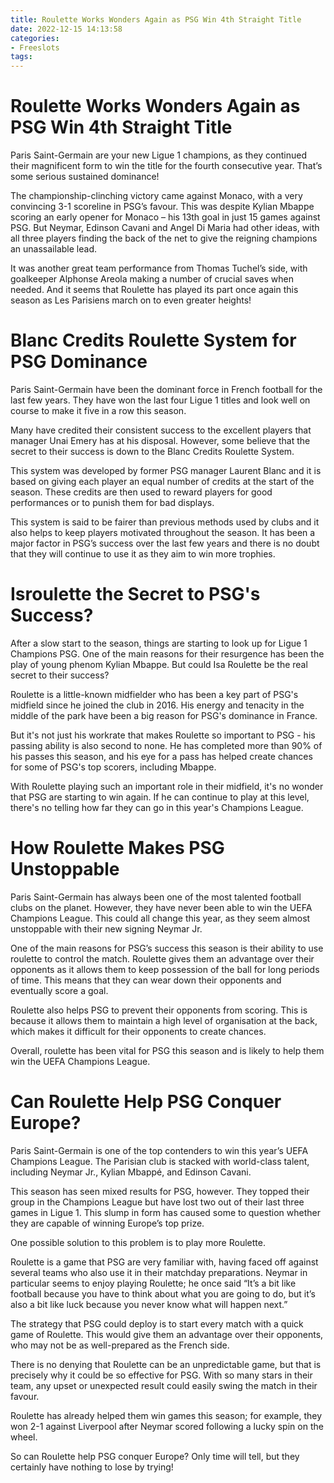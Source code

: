 ```yaml
---
title: Roulette Works Wonders Again as PSG Win 4th Straight Title 
date: 2022-12-15 14:13:58
categories:
- Freeslots
tags:
---
```



#  Roulette Works Wonders Again as PSG Win 4th Straight Title 

Paris Saint-Germain are your new Ligue 1 champions, as they continued their magnificent form to win the title for the fourth consecutive year. That’s some serious sustained dominance!

The championship-clinching victory came against Monaco, with a very convincing 3-1 scoreline in PSG’s favour. This was despite Kylian Mbappe scoring an early opener for Monaco – his 13th goal in just 15 games against PSG. But Neymar, Edinson Cavani and Angel Di Maria had other ideas, with all three players finding the back of the net to give the reigning champions an unassailable lead.

It was another great team performance from Thomas Tuchel’s side, with goalkeeper Alphonse Areola making a number of crucial saves when needed. And it seems that Roulette has played its part once again this season as Les Parisiens march on to even greater heights!

#  Blanc Credits Roulette System for PSG Dominance 

Paris Saint-Germain have been the dominant force in French football for the last few years. They have won the last four Ligue 1 titles and look well on course to make it five in a row this season.

Many have credited their consistent success to the excellent players that manager Unai Emery has at his disposal. However, some believe that the secret to their success is down to the Blanc Credits Roulette System.

This system was developed by former PSG manager Laurent Blanc and it is based on giving each player an equal number of credits at the start of the season. These credits are then used to reward players for good performances or to punish them for bad displays.

This system is said to be fairer than previous methods used by clubs and it also helps to keep players motivated throughout the season. It has been a major factor in PSG’s success over the last few years and there is no doubt that they will continue to use it as they aim to win more trophies.

#  Isroulette the Secret to PSG's Success? 

After a slow start to the season, things are starting to look up for Ligue 1 Champions PSG. One of the main reasons for their resurgence has been the play of young phenom Kylian Mbappe. But could Isa Roulette be the real secret to their success?

Roulette is a little-known midfielder who has been a key part of PSG's midfield since he joined the club in 2016. His energy and tenacity in the middle of the park have been a big reason for PSG's dominance in France.

But it's not just his workrate that makes Roulette so important to PSG - his passing ability is also second to none. He has completed more than 90% of his passes this season, and his eye for a pass has helped create chances for some of PSG's top scorers, including Mbappe.

With Roulette playing such an important role in their midfield, it's no wonder that PSG are starting to win again. If he can continue to play at this level, there's no telling how far they can go in this year's Champions League.

#  How Roulette Makes PSG Unstoppable 

Paris Saint-Germain has always been one of the most talented football clubs on the planet. However, they have never been able to win the UEFA Champions League. This could all change this year, as they seem almost unstoppable with their new signing Neymar Jr.

One of the main reasons for PSG’s success this season is their ability to use roulette to control the match. Roulette gives them an advantage over their opponents as it allows them to keep possession of the ball for long periods of time. This means that they can wear down their opponents and eventually score a goal.

Roulette also helps PSG to prevent their opponents from scoring. This is because it allows them to maintain a high level of organisation at the back, which makes it difficult for their opponents to create chances.

Overall, roulette has been vital for PSG this season and is likely to help them win the UEFA Champions League.

#  Can Roulette Help PSG Conquer Europe?

Paris Saint-Germain is one of the top contenders to win this year’s UEFA Champions League. The Parisian club is stacked with world-class talent, including Neymar Jr., Kylian Mbappé, and Edinson Cavani.

This season has seen mixed results for PSG, however. They topped their group in the Champions League but have lost two out of their last three games in Ligue 1. This slump in form has caused some to question whether they are capable of winning Europe’s top prize.

One possible solution to this problem is to play more Roulette.

Roulette is a game that PSG are very familiar with, having faced off against several teams who also use it in their matchday preparations. Neymar in particular seems to enjoy playing Roulette; he once said “It’s a bit like football because you have to think about what you are going to do, but it’s also a bit like luck because you never know what will happen next.”

The strategy that PSG could deploy is to start every match with a quick game of Roulette. This would give them an advantage over their opponents, who may not be as well-prepared as the French side.

There is no denying that Roulette can be an unpredictable game, but that is precisely why it could be so effective for PSG. With so many stars in their team, any upset or unexpected result could easily swing the match in their favour.

Roulette has already helped them win games this season; for example, they won 2-1 against Liverpool after Neymar scored following a lucky spin on the wheel.

So can Roulette help PSG conquer Europe? Only time will tell, but they certainly have nothing to lose by trying!